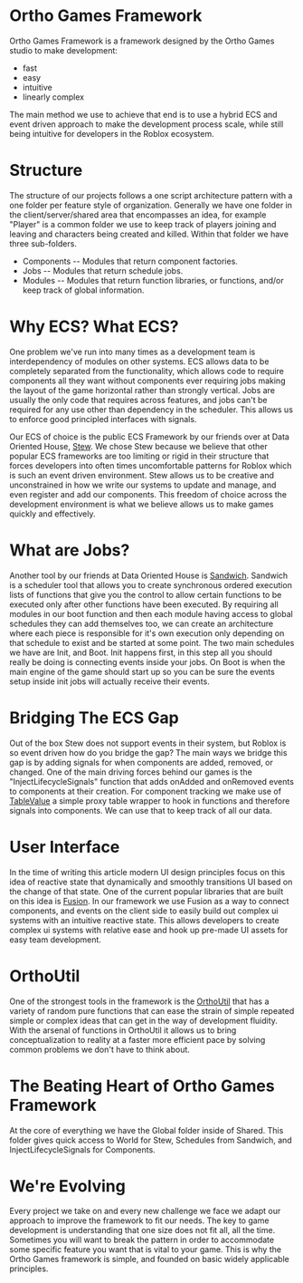 # Ortho Games Framework

Ortho Games Framework is a framework designed by the Ortho Games studio to make development:

- fast
- easy
- intuitive
- linearly complex

The main method we use to achieve that end is to use a hybrid ECS and event driven approach to make the development process scale, while still being intuitive for developers in the Roblox ecosystem.

# Structure

The structure of our projects follows a one script architecture pattern with a one folder per feature style of organization. Generally we have one folder in the client/server/shared area that encompasses an idea, for example "Player" is a common folder we use to keep track of players joining and leaving and characters being created and killed. Within that folder we have three sub-folders.

- Components -- Modules that return component factories.
- Jobs -- Modules that return schedule jobs.
- Modules -- Modules that return function libraries, or functions, and/or keep track of global information.

# Why ECS? What ECS?

One problem we've run into many times as a development team is interdependency of modules on other systems. ECS allows data to be completely separated from the functionality, which allows code to require components all they want without components ever requiring jobs making the layout of the game horizontal rather than strongly vertical. Jobs are usually the only code that requires across features, and jobs can't be required for any use other than dependency in the scheduler. This allows us to enforce good principled interfaces with signals. 

Our ECS of choice is the public ECS Framework by our friends over at Data Oriented House, [Stew](https://data-oriented-house.github.io/Stew/). We chose Stew because we believe that other popular ECS frameworks are too limiting or rigid in their structure that forces developers into often times uncomfortable patterns for Roblox which is such an event driven environment. Stew allows us to be creative and unconstrained in how we write our systems to update and manage, and even register and add our components. This freedom of choice across the development environment is what we believe allows us to make games quickly and effectively.

# What are Jobs?

Another tool by our friends at Data Oriented House is [Sandwich](https://data-oriented-house.github.io/Sandwich/). Sandwich is a scheduler tool that allows you to create synchronous ordered execution lists of functions that give you the control to allow certain functions to be executed only after other functions have been executed. By requiring all modules in our boot function and then each module having access to global schedules they can add themselves too, we can create an architecture where each piece is responsible for it's own execution only depending on that schedule to exist and be started at some point. The two main schedules we have are Init, and Boot. Init happens first, in this step all you should really be doing is connecting events inside your jobs. On Boot is when the main engine of the game should start up so you can be sure the events setup inside init jobs will actually receive their events.

# Bridging The ECS Gap

Out of the box Stew does not support events in their system, but Roblox is so event driven how do you bridge the gap? The main ways we bridge this gap is by adding signals for when components are added, removed, or changed. One of the main driving forces behind our games is the "InjectLifecycleSignals" function that adds onAdded and onRemoved events to components at their creation. For component tracking we make use of [TableValue](https://data-oriented-house.github.io/TableValue/) a simple proxy table wrapper to hook in functions and therefore signals into components. We can use that to keep track of all our data.

# User Interface

In the time of writing this article modern UI design principles focus on this idea of reactive state that dynamically and smoothly transitions UI based on the change of that state. One of the current popular libraries that are built on this idea is [Fusion](https://elttob.uk/Fusion/0.2/). In our framework we use Fusion as a way to connect components, and events on the client side to easily build out complex ui systems with an intuitive reactive state. This allows developers to create complex ui systems with relative ease and hook up pre-made UI assets for easy team development.

# OrthoUtil

One of the strongest tools in the framework is the [OrthoUtil](https://ortho-games.github.io/OrthoUtil/) that has a variety of random pure functions that can ease the strain of simple repeated simple or complex ideas that can get in the way of development fluidity. With the arsenal of functions in OrthoUtil it allows us to bring conceptualization to reality at a faster more efficient pace by solving common problems we don't have to think about.

# The Beating Heart of Ortho Games Framework

At the core of everything we have the Global folder inside of Shared. This folder gives quick access to World for Stew, Schedules from Sandwich, and InjectLifecycleSignals for Components.

# We're Evolving

Every project we take on and every new challenge we face we adapt our approach to improve the framework to fit our needs. The key to game development is understanding that one size does not fit all, all the time. Sometimes you will want to break the pattern in order to accommodate some specific feature you want that is vital to your game. This is why the Ortho Games framework is simple, and founded on basic widely applicable principles.